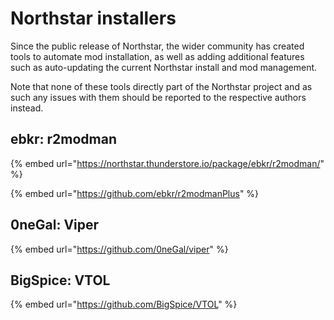 # Northstar installers

Since the public release of Northstar, the wider community has created tools to automate mod installation, as well as adding additional features such as auto-updating the current Northstar install and mod management.

Note that none of these tools directly part of the Northstar project and as such any issues with them should be reported to the respective authors instead.

## **ebkr:** r2modman

{% embed url="https://northstar.thunderstore.io/package/ebkr/r2modman/" %}

{% embed url="https://github.com/ebkr/r2modmanPlus" %}

## **0neGal:** Viper

{% embed url="https://github.com/0neGal/viper" %}

## **BigSpice:** VTOL

{% embed url="https://github.com/BigSpice/VTOL" %}
